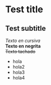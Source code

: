 # Test title
## Test subtitle
*Texto en cursiva*  
**Texto en negrita**  
~~Texto tachado~~  
- hola
- hola2
- hola3
- hola4
